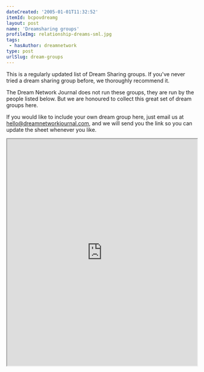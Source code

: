 ```yaml
---
dateCreated: '2005-01-01T11:32:52'
itemId: bcpovdreamg
layout: post
name: 'Dreamsharing groups'
profileImg: relationship-dreams-sml.jpg
tags:
 - hasAuthor: dreamnetwork
type: post
urlSlug: dream-groups
---
```

This is a regularly updated list of Dream Sharing groups. If you've never tried a dream sharing group before, we thoroughly recommend it. 

The Dream Network Journal does not run these groups, they are run by the people listed below. But we are honoured to collect this great set of dream groups here. 

If you would like to include your own dream group here, just email us at <a href="mailto:hello@dreamnetworkjournal.com">hello@dreamnetworkjournal.com</a>, and we will send you the link so you can update the sheet whenever you like.  

<iframe style="width: 100%; height: 600px;" src="https://docs.google.com/spreadsheets/d/e/2PACX-1vSauzb4NP6p8FFi1Qkoxd-Na2OBF2oevzsx9vb4JjsGNoI7-sOUy80LTJSvf2iKV8ItqDJLaUXzafCH/pubhtml?gid=0&amp;single=true&amp;widget=true&amp;headers=false"></iframe>